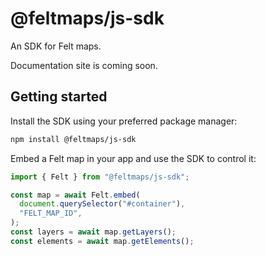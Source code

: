 # @feltmaps/js-sdk

An SDK for Felt maps.

Documentation site is coming soon.

## Getting started

Install the SDK using your preferred package manager:

```bash
npm install @feltmaps/js-sdk
```

Embed a Felt map in your app and use the SDK to control it:

```typescript
import { Felt } from "@feltmaps/js-sdk";

const map = await Felt.embed(
  document.querySelector("#container"),
  "FELT_MAP_ID",
);
const layers = await map.getLayers();
const elements = await map.getElements();
```
